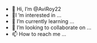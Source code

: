 - 👋 Hi, I’m @AviRoy22
- 👀I ’m interested in ...
- 🌱 I’m currently learning ...
- 💞️ I’m looking to collaborate on ...
- 📫 How to reach me ...

<!---
AviRoy22/AviRoy22 is a ✨ special ✨ repository because its `README.md` (this file) appears on your GitHub profile.
You can click the Preview link to take a look at your changes.
--->
